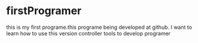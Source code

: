 # firstProgramer
this is my first programe.this programe being developed at github.
I want to learn how to use this version controller tools to develop
programer
